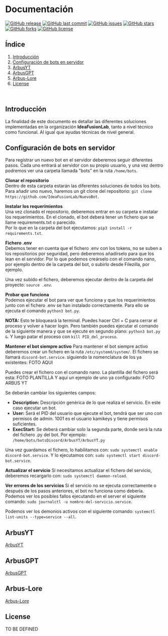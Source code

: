 # Documentación
[![GitHub release](https://img.shields.io/github/release/IdeaFusionLab/Documentation.svg)]()
[![GitHub last commit](https://img.shields.io/github/last-commit/IdeaFusionLab/Documentation.svg)]()
[![GitHub issues](https://img.shields.io/github/issues/IdeaFusionLab/Documentation.svg)]()
[![GitHub stars](https://img.shields.io/github/stars/IdeaFusionLab/Documentation.svg)]()
[![GitHub forks](https://img.shields.io/github/forks/IdeaFusionLab/Documentation.svg)](https://github.com/IdeaFusionLab/Documentation/network)
[![GitHub license](https://img.shields.io/github/license/IdeaFusionLab/Documentation.svg)](https://github.com/IdeaFusionLab/Documentation/blob/master/LICENSE)  

## Índice    
1. [Introducción](#id1)
2. [Configuración de bots en servidor](#id2)
3. [ArbusYT](#id3)
4. [ArbusGPT](#id4)
5. [Arbus-Lore](#id5)
6. [License](#idLicense)

 <br/>

## Introducción<a name="id1"></a>  
La finalidad de este documento es detallar las diferentes soluciones implementadas en la organización **IdeaFusionLab**, tanto a nivel técnico como funcional. Al igual que ayudas técnicas de nivel general.
 <br/>

## Configuración de bots en servidor<a name="id2"></a>  
Para registrar un nuevo bot en el servidor deberemos seguir diferentes pasos. Cada uno entrará al servidor con su propio usuario, y una vez dentro podremos ver una carpeta llamada "bots" en la ruta `/home/bots`.

**Clonar el repositorio**  
Dentro de esta carpeta estarán las diferentes soluciones de todos los bots. Para añadir uno nuevo, haremos un git clone del repositorio: `git clone https://github.com/IdeaFusionLab/NuevoBot`.

**Instalar los requerimientos**  
Una vez clonado el repositorio, deberemos entrar en su carpeta e instalar los requerimientos. En el clonado, el bot deberá tener un fichero que se llame requirements.txt o parecido.  
Por lo que en la carpeta del bot ejecutamos: `pip3 install -r requirements.txt`.

**Fichero .env**  
Debemos tener en cuenta que el fichero .env con los tokens, no se suben a los repositorios por seguridad, pero deberemos añadírselo para que los lean en el servidor. Por lo que podemos creárselo con el comando nano, por ejemplo dentro de la carpeta del bot, o subirlo desde Filezilla, por ejemplo.  

Una vez subido el fichero, deberemos ejecutar dentro de la carpeta del proyecto: `source .env`.

 **Probar que funciona**  
Podemos ejecutar el bot para ver que funciona y que los requerimientos junto con el fichero .env se han instalado correctamente. Para ello se ejecuta el comando `python3 bot.py`. 

**NOTA:** Esto te bloqueará la terminal. Puedes hacer Ctrl + C para cerrar el proceso y volver a hacer login. Pero también puedes ejecutar el comando de la siguiente manera y que se ejecute en segundo plano: `python3 bot.py &`. Y luego patar el proceso con `kill PID_del_proceso`.

**Mantener el bot siempre activo**
Para mantener el bot siempre activo deberemos crear un fichero en la ruta `/etc/systemd/system/`. El fichero se llamará `discord-bot.service`. siguiendo la nomenclatura de los ya existentes:
FOTO AQUI

Puedes crear el fichero con el comando nano. La plantilla del fichero será esta:
FOTO PLANTILLA
Y aquí un ejemplo de uno ya configurado:
FOTO ARBUS YT

Se deberán cambiar los siguientes campos:  
- **Description:** Descripción genérica de lo que realiza el servicio. En este caso ejecutar un bot.
- **User:** Será el PID del usuario que ejecute el bot, tendrá que ser uno con permisos de admin. 1001 es el usuario kamikeys y tiene permisos suficientes.
- **ExecStart:** Se deberá cambiar solo la segunda parte, donde será la ruta del fichero .py del bot. Por ejemplo: `/home/bots/botsDiscord/ArbusYT/ArbusYT.py`

Una vez guardamos el fichero, lo habilitamos con: `sudo systemctl enable discord-bot.service`. 
Y lo ejecutamos con: `sudo systemctl start discord-bot.service`.

**Actualizar el servicio**
Si necesitamos actualizar el fichero del servicio, deberemos recargarlo con: `sudo systemctl daemon-reload`.

**Ver errores de los servicios**
Si el servicio no se ejecuta correctamente o después de los pasos anteriores, el bot no funciona como debería. Podemos ver los posibles fallos ejecutando en el server el siguiente comando: `sudo journalctl -u nombre-del-servicio.service`.

Podemos ver los demonios activos con el siguiente comando: `systemctl list-units --type=service --all`.
 <br/>

## ArbusYT<a name="id3"></a>  
[ArbusYT](https://github.com/IdeaFusionLab/ArbusYT)
 <br/>

## ArbusGPT<a name="id4"></a>  
[ArbusGPT](https://github.com/IdeaFusionLab/ArbusGPT)
 <br/>

## Arbus-Lore<a name="id5"></a>  
[Arbus-Lore](https://github.com/IdeaFusionLab/Arbus-Lore)
 <br/>

## License<a name="idLicense"></a>  
TO BE DEFINED
